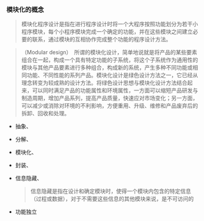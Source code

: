 ### 模块化的概念
>模块化程序设计是指在进行程序设计时将一个大程序按照功能划分为若干小程序模块，每个小程序模块完成一个确定的功能，并在这些模块之间建立必要的联系，通过模块的互相协作完成整个功能的程序设计方法。


> （Modular design）　所谓的模块化设计，简单地说就是将产品的某些要素组合在一起，构成一个具有特定功能的子系统，将这个子系统作为通用性的模块与其他产品要素进行多种组合，构成新的系统，产生多种不同功能或相同功能、不同性能的系列产品。模块化设计是绿色设计方法之一，它已经从理念转变为较成熟的设计方法。将绿色设计思想与模块化设计方法结合起来，可以同时满足产品的功能属性和环境属性，一方面可以缩短产品研发与制造周期，增加产品系列，提高产品质量，快速应对市场变化；另一方面，可以减少或消除对环境的不利影响，方便重用、升级、维修和产品废弃后的拆卸、回收和处理。

- 抽象、  
- 分解、
- 模块化、
- 封装、
- 信息隐藏、
  > 信息隐藏是指在设计和确定模块时，使得一个模块内包含的特定信息（过程或数据），对于不需要这些信息的其他模块来说，是不可访问的
  
- 功能独立